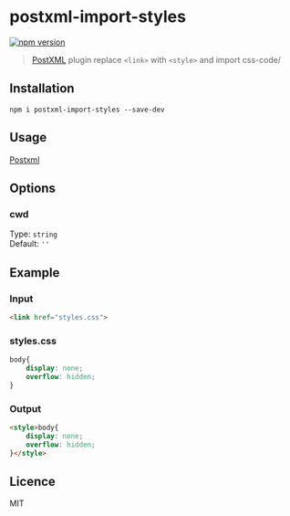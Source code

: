 # postxml-import-styles
[![npm version][npm-image]][npm-url]

> [PostXML] plugin replace `<link>` with `<style>` and import css-code/

## Installation
`npm i postxml-import-styles --save-dev`

## Usage
[Postxml]

## Options

### cwd
Type: `string`<br>
Default: `''`

## Example

### Input
```html
<link href="styles.css">
```

### styles.css
```css
body{
	display: none;
	overflow: hidden;
}
```

### Output
```html
<style>body{
	display: none;
	overflow: hidden;
}</style>
```

## Licence
MIT

[PostXML]: https://github.com/postxml/postxml

[npm-url]: https://www.npmjs.org/package/postxml-import-styles
[npm-image]: http://img.shields.io/npm/v/postxml-import-styles.svg?style=flat-square
